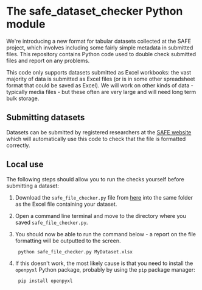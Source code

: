 # The safe_dataset_checker Python module

We're introducing a new format for tabular datasets collected at the SAFE project, which
involves including some fairly simple metadata in submitted files. This repository contains
Python code used to double check submitted files and report on any problems.

This code only supports datasets submitted as Excel workbooks: the vast majority of data
is submitted as Excel files (or is in some other spreadsheet format that could be saved
as Excel). We will work on other kinds of data - typically media files - but these often
are very large and will need long term bulk storage.

## Submitting datasets

Datasets can be submitted by registered researchers at the [SAFE website](https://safeproject.net/datasets/submit_dataset)
which will automatically use this code to check that the file is formatted correctly.

## Local use

The following steps should allow you to run the checks yourself before submitting a dataset:

1. Download the `safe_file_checker.py` file from [here](https://raw.githubusercontent.com/ImperialCollegeLondon/safe_dataset_checker/master/safe_dataset_checker.py) into the same folder as the Excel file containing your dataset.
2. Open a command line terminal and move to the directory where you saved `safe_file_checker.py`.
3. You should now be able to run the command below - a report on the file formatting will be outputted to the screen.

        python safe_file_checker.py MyDataset.xlsx
4. If this doesn't work, the most likely cause is that you need to install the `openpyxl` Python package, probably by using the `pip` package manager:

        pip install openpyxl
